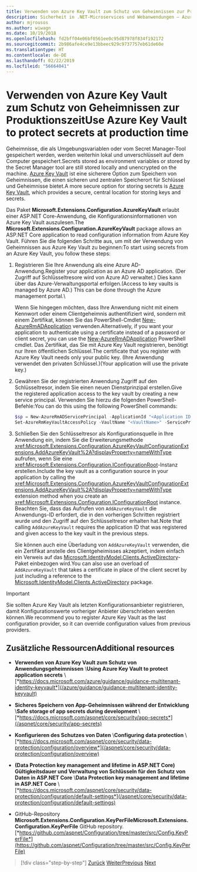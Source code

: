 ```yaml
---
title: Verwenden von Azure Key Vault zum Schutz von Geheimnissen zur Produktionszeit
description: Sicherheit in .NET-Microservices und Webanwendungen – Azure Key Vault ist eine hervorragende Möglichkeit, Anwendungsgeheimnisse zu behandeln, die vollständig von Administratoren gesteuert werden. Administratoren können sogar Entwicklungswerte zuweisen und widerrufen, ohne dass Entwickler sie behandeln müssen.
author: mjrousos
ms.author: wiwagn
ms.date: 10/19/2018
ms.openlocfilehash: fd2bff04e06bf0561ee0c95d87978f834f192172
ms.sourcegitcommit: 2b986afe4ce9e13bbeec929c9737757eb61de60e
ms.translationtype: HT
ms.contentlocale: de-DE
ms.lasthandoff: 02/22/2019
ms.locfileid: "56664041"
---
```

# <a name="use-azure-key-vault-to-protect-secrets-at-production-time"></a><span data-ttu-id="de745-104">Verwenden von Azure Key Vault zum Schutz von Geheimnissen zur Produktionszeit</span><span class="sxs-lookup"><span data-stu-id="de745-104">Use Azure Key Vault to protect secrets at production time</span></span>

<span data-ttu-id="de745-105">Geheimnisse, die als Umgebungsvariablen oder vom Secret Manager-Tool gespeichert werden, werden weiterhin lokal und unverschlüsselt auf dem Computer gespeichert.</span><span class="sxs-lookup"><span data-stu-id="de745-105">Secrets stored as environment variables or stored by the Secret Manager tool are still stored locally and unencrypted on the machine.</span></span> <span data-ttu-id="de745-106">[Azure Key Vault](https://azure.microsoft.com/services/key-vault/) ist eine sicherere Option zum Speichern von Geheimnissen, die einen sicheren und zentralen Speicherort für Schlüssel und Geheimnisse bietet.</span><span class="sxs-lookup"><span data-stu-id="de745-106">A more secure option for storing secrets is [Azure Key Vault](https://azure.microsoft.com/services/key-vault/), which provides a secure, central location for storing keys and secrets.</span></span>

<span data-ttu-id="de745-107">Das Paket **Microsoft.Extensions.Configuration.AzureKeyVault** erlaubt einer ASP.NET Core-Anwendung, die Konfigurationsinformationen von Azure Key Vault auszulesen.</span><span class="sxs-lookup"><span data-stu-id="de745-107">The **Microsoft.Extensions.Configuration.AzureKeyVault** package allows an ASP.NET Core application to read configuration information from Azure Key Vault.</span></span> <span data-ttu-id="de745-108">Führen Sie die folgenden Schritte aus, um mit der Verwendung von Geheimnissen aus Azure Key Vault zu beginnen:</span><span class="sxs-lookup"><span data-stu-id="de745-108">To start using secrets from an Azure Key Vault, you follow these steps:</span></span>

1. <span data-ttu-id="de745-109">Registrieren Sie Ihre Anwendung als eine Azure AD-Anwendung.</span><span class="sxs-lookup"><span data-stu-id="de745-109">Register your application as an Azure AD application.</span></span> <span data-ttu-id="de745-110">(Der Zugriff auf Schlüsseltresore wird von Azure AD verwaltet.) Dies kann über das Azure-Verwaltungsportal erfolgen.</span><span class="sxs-lookup"><span data-stu-id="de745-110">(Access to key vaults is managed by Azure AD.) This can be done through the Azure management portal.\\</span></span>

   <span data-ttu-id="de745-111">Wenn Sie hingegen möchten, dass Ihre Anwendung nicht mit einem Kennwort oder einem Clientgeheimnis authentifiziert wird, sondern mit einem Zertifikat, können Sie das PowerShell-Cmdlet [New-AzureRmADApplication](/powershell/module/azurerm.resources/new-azurermadapplication) verwenden.</span><span class="sxs-lookup"><span data-stu-id="de745-111">Alternatively, if you want your application to authenticate using a certificate instead of a password or client secret, you can use the [New-AzureRmADApplication](/powershell/module/azurerm.resources/new-azurermadapplication) PowerShell cmdlet.</span></span> <span data-ttu-id="de745-112">Das Zertifikat, das Sie mit Azure Key Vault registrieren, benötigt nur Ihren öffentlichen Schlüssel.</span><span class="sxs-lookup"><span data-stu-id="de745-112">The certificate that you register with Azure Key Vault needs only your public key.</span></span> <span data-ttu-id="de745-113">(Ihre Anwendung verwendet den privaten Schlüssel.)</span><span class="sxs-lookup"><span data-stu-id="de745-113">(Your application will use the private key.)</span></span>

2. <span data-ttu-id="de745-114">Gewähren Sie der registrierten Anwendung Zugriff auf den Schlüsseltresor, indem Sie einen neuen Dienstprinzipal erstellen.</span><span class="sxs-lookup"><span data-stu-id="de745-114">Give the registered application access to the key vault by creating a new service principal.</span></span> <span data-ttu-id="de745-115">Verwenden Sie hierzu die folgenden PowerShell-Befehle:</span><span class="sxs-lookup"><span data-stu-id="de745-115">You can do this using the following PowerShell commands:</span></span>

   ```powershell
   $sp = New-AzureRmADServicePrincipal -ApplicationId "<Application ID guid>"
   Set-AzureRmKeyVaultAccessPolicy -VaultName "<VaultName>" -ServicePrincipalName $sp.ServicePrincipalNames[0] -PermissionsToSecrets all -ResourceGroupName "<KeyVault Resource Group>"
   ```

3. <span data-ttu-id="de745-116">Schließen Sie den Schlüsseltresor als Konfigurationsquelle in Ihre Anwendung ein, indem Sie die Erweiterungsmethode <xref:Microsoft.Extensions.Configuration.AzureKeyVaultConfigurationExtensions.AddAzureKeyVault%2A?displayProperty=nameWithType> aufrufen, wenn Sie eine <xref:Microsoft.Extensions.Configuration.IConfigurationRoot>-Instanz erstellen.</span><span class="sxs-lookup"><span data-stu-id="de745-116">Include the key vault as a configuration source in your application by calling the <xref:Microsoft.Extensions.Configuration.AzureKeyVaultConfigurationExtensions.AddAzureKeyVault%2A?displayProperty=nameWithType> extension method when you create an <xref:Microsoft.Extensions.Configuration.IConfigurationRoot> instance.</span></span> <span data-ttu-id="de745-117">Beachten Sie, dass das Aufrufen von `AddAzureKeyVault` die Anwendungs-ID erfordert, die in den vorherigen Schritten registriert wurde und den Zugriff auf den Schlüsseltresor erhalten hat.</span><span class="sxs-lookup"><span data-stu-id="de745-117">Note that calling `AddAzureKeyVault` requires the application ID that was registered and given access to the key vault in the previous steps.</span></span>

   <span data-ttu-id="de745-118">Sie können auch eine Überladung von `AddAzureKeyVault` verwenden, die ein Zertifikat anstelle des Clientgeheimisses akzeptiert, indem einfach ein Verweis auf das [Microsoft.IdentityModel.Clients.ActiveDirectory](https://www.nuget.org/packages/Microsoft.IdentityModel.Clients.ActiveDirectory)-Paket einbezogen wird.</span><span class="sxs-lookup"><span data-stu-id="de745-118">You can also use an overload of `AddAzureKeyVault` that takes a certificate in place of the client secret by just including a reference to the [Microsoft.IdentityModel.Clients.ActiveDirectory](https://www.nuget.org/packages/Microsoft.IdentityModel.Clients.ActiveDirectory) package.</span></span>

> [!IMPORTANT]
> <span data-ttu-id="de745-119">Sie sollten Azure Key Vault als letzten Konfigurationsanbieter registrieren, damit Konfigurationswerte vorheriger Anbieter überschrieben werden können.</span><span class="sxs-lookup"><span data-stu-id="de745-119">We recommend you to register Azure Key Vault as the last configuration provider, so it can override configuration values from previous providers.</span></span>

## <a name="additional-resources"></a><span data-ttu-id="de745-120">Zusätzliche Ressourcen</span><span class="sxs-lookup"><span data-stu-id="de745-120">Additional resources</span></span>

- <span data-ttu-id="de745-121">**Verwenden von Azure Key Vault zum Schutz von Anwendungsgeheimnissen** \\</span><span class="sxs-lookup"><span data-stu-id="de745-121">**Using Azure Key Vault to protect application secrets** \\</span></span>
  [*https://docs.microsoft.com/azure/guidance/guidance-multitenant-identity-keyvault*](/azure/guidance/guidance-multitenant-identity-keyvault)

- <span data-ttu-id="de745-122">**Sicheres Speichern von App-Geheimnissen während der Entwicklung** \\</span><span class="sxs-lookup"><span data-stu-id="de745-122">**Safe storage of app secrets during development** \\</span></span>
  [*https://docs.microsoft.com/aspnet/core/security/app-secrets*](/aspnet/core/security/app-secrets)

- <span data-ttu-id="de745-123">**Konfigurieren des Schutzes von Daten** \\</span><span class="sxs-lookup"><span data-stu-id="de745-123">**Configuring data protection** \\</span></span>
  [*https://docs.microsoft.com/aspnet/core/security/data-protection/configuration/overview*](/aspnet/core/security/data-protection/configuration/overview)

- <span data-ttu-id="de745-124">**(Data Protection key management and lifetime in ASP.NET Core) Gültigkeitsdauer und Verwaltung von Schlüsseln für den Schutz von Daten in ASP.NET Core** \\</span><span class="sxs-lookup"><span data-stu-id="de745-124">**Data Protection key management and lifetime in ASP.NET Core** \\</span></span>
  [*https://docs.microsoft.com/aspnet/core/security/data-protection/configuration/default-settings*](/aspnet/core/security/data-protection/configuration/default-settings)

- <span data-ttu-id="de745-125">GitHub-Repository **Microsoft.Extensions.Configuration.KeyPerFile**</span><span class="sxs-lookup"><span data-stu-id="de745-125">**Microsoft.Extensions.Configuration.KeyPerFile** GitHub repository.</span></span> \
  [*https://github.com/aspnet/Configuration/tree/master/src/Config.KeyPerFile*](https://github.com/aspnet/Configuration/tree/master/src/Config.KeyPerFile)

>[!div class="step-by-step"]
><span data-ttu-id="de745-126">[Zurück](developer-app-secrets-storage.md)
>[Weiter](../key-takeaways.md)</span><span class="sxs-lookup"><span data-stu-id="de745-126">[Previous](developer-app-secrets-storage.md)
[Next](../key-takeaways.md)</span></span>
